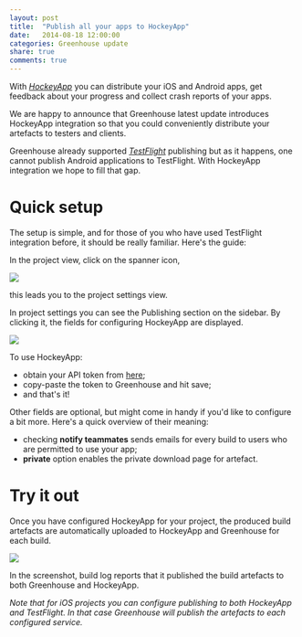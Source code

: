 ```yaml
---
layout: post
title:  "Publish all your apps to HockeyApp"
date:   2014-08-18 12:00:00
categories: Greenhouse update
share: true
comments: true
---
```


With *<a href="http://hockeyapp.net">HockeyApp</a>* you can distribute your iOS and Android apps, get feedback about your progress and collect crash reports of your apps.

We are happy to announce that Greenhouse latest update introduces HockeyApp integration so that you could conveniently distribute your artefacts to testers and clients.

Greenhouse already supported *<a href="https://www.testflightapp.com">TestFlight</a>* publishing but as it happens, one cannot publish Android applications to TestFlight. With HockeyApp integration we hope to fill that gap.

<!--more-->

Quick setup
=========
The setup is simple, and for those of you who have used TestFlight integration before, it should be really familiar. Here's the guide:

In the project view, click on the spanner icon,

<a data-lightbox="hockeyapp-publishing" href="{{ site_url }}/assets/project-spanner.png">
    <img class="post-img" src="{{ site.url }}/assets/project-spanner.png" />
</a>

this leads you to the project settings view.

In project settings you can see the Publishing section on the sidebar. 
By clicking it, the fields for configuring HockeyApp are displayed.

<a data-lightbox="hockeyapp-publishing" href="{{ site_url }}/assets/hockeyapp.png">
    <img class="post-img" src="{{ site.url }}/assets/hockeyapp.png" />
</a>

To use HockeyApp:
 * obtain your API token from <a href="https://rink.hockeyapp.net/manage/auth_tokens">here</a>;
 * copy-paste the token to Greenhouse and hit save;
 * and that's it!

Other fields are optional, but might come in handy if you'd like to configure a bit more.
Here's a quick overview of their meaning:
 * checking **notify teammates** sends emails for every build to users who are permitted to use your app;
 * **private** option enables the private download page for artefact.


Try it out
=========
Once you have configured HockeyApp for your project, the produced build artefacts are automatically uploaded to HockeyApp and Greenhouse for each build.

<a data-lightbox="hockeyapp-publishing" href="{{ site_url }}/assets/hockeyapp_log_message_cropped.png">
    <img class="post-img" src="{{ site.url }}/assets/hockeyapp_log_message_cropped.png"/>
</a>

In the screenshot, build log reports that it published the build artefacts to both Greenhouse and HockeyApp.

*Note that for iOS projects you can configure publishing to both HockeyApp and TestFlight. In that case Greenhouse will publish the artefacts to each configured service.*
